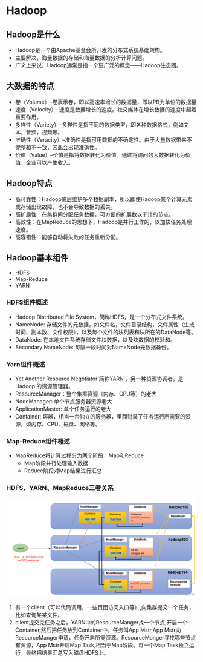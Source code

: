 # Hadoop

## Hadoop是什么

* Hadoop是一个由Apache基金会所开发的分布式系统基础架构。
* 主要解决，海量数据的存储和海量数据的分析计算问题。
* 广义上来说，Hadoop通常是指一个更广泛的概念——Hadoop生态圈。

## 大数据的特点

* 卷（Volume）-卷表示卷，即以高速率增长的数据量，即以PB为单位的数据量
* 速度（Velocity）–速度是数据增长的速度。社交媒体在增长数据的速度中起着重要作用。
* 多样性（Variety）–多样性是指不同的数据类型，即各种数据格式，例如文本，音频，视频等。
* 准确性（Veracity）–准确性是指可用数据的不确定性。由于大量数据带来不完整和不一致，因此会出现准确性。
* 价值（Value）–价值是指将数据转化为价值。通过将访问的大数据转化为价值，企业可以产生收入。

## Hadoop特点

* 高可靠性：Hadoop底层维护多个数据副本，所以即使Hadoop某个计算元素或存储出现故障，也不会导致数据的丢失。
* 高扩展性：在集群间分配任务数据，可方便的扩展数以千计的节点。
* 高效性：在MapReduce的思想下，Hadoop是并行工作的，以加快任务处理速度。
* 高容错性：能够自动将失败的任务重新分配。

## Hadoop基本组件

* HDFS
* Map-Reduce
* YARN

### HDFS组件概述

* Hadoop Distributed File System，简称HDFS，是一个分布式文件系统。
* NameNode: 存储文件的元数据，如文件名，文件目录结构，文件属性（生成时间、副本数、文件权限），以及每个文件的块列表和块所在的DataNode等。
* DataNode: 在本地文件系统存储文件块数据，以及块数据的校验和。
* Secondary NameNode: 每隔一段时间对NameNode元数据备份。

### Yarn组件概述

* Yet Another Resource Negotiator 简称YARN ，另一种资源协调者，是Hadoop 的资源管理器。
* ResourceManager：整个集群资源（内存、CPU等）的老大
* NodeManager: 单个节点服务器资源老大
* ApplicationMaster: 单个任务运行的老大
* Container: 容器，相当一台独立的服务器，里面封装了任务运行所需要的资源，如内存、CPU、磁盘、网络等。

### Map-Reduce组件概述

* MapReduce将计算过程分为两个阶段：Map和Reduce
  * Map阶段并行处理输入数据
  * Reduce阶段对Map结果进行汇总

### HDFS、YARN、MapReduce三者关系
![HDFS、YARN、MapReduce三者关系](./images/HDFS-YARN-MapReduce.png)

1. 有一个client（可以代码调用，一些页面访问入口等）,向集群提交一个任务，比如查询某某文件。
2. client提交完任务之后，YARN中的ResourceManger找一个节点,开启一个Container,然后把任务放到Container中，任务叫App Mstr,App Mstr向ResourceManger申请，任务开启所需资源。ResourceManger寻找哪些节点有资源，App Mstr开启Map Task,相当于Map阶段。每一个Map Task独立运行，最终把结果汇总写入磁盘HDFS上。